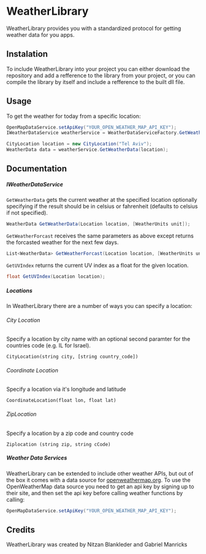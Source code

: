 # WeatherLibrary

WeatherLibrary provides you with a standardized protocol for getting weather data for you apps.

## Instalation

To include WeatherLibrary into your project you can either download the repository and add a refference to the library from your project, or you can compile the library by itself and include a refference to the built dll file.

## Usage

To get the weather for today from a specific location:

```c#
OpenMapDataService.setApiKey("YOUR_OPEN_WEATHER_MAP_API_KEY");
IWeatherDataService weatherService = WeatherDataServiceFactory.GetWeatherDataService(WeatherDataServiceFactory.OPEN_WEATHER_MAP);

CityLocation location = new CityLocation("Tel Aviv");
WeatherData data = weatherService.GetWeatherData(location);
```

## Documentation

##### IWeatherDataService

`GetWeatherData` gets the current weather at the specified location optionally specifying if the result should be in celsius or fahrenheit (defaults to celsius if not specified).

```c#
WeatherData GetWeatherData(Location location, [WeatherUnits unit]);
```

`GetWeatherForcast` receives the same parameters as above except returns the forcasted weather for the next few days.

```c#
List<WeatherData> GetWeatherForcast(Location location, [WeatherUnits unit]);
```

`GetUVIndex` returns the current UV index as a float for the given location.

```c#
float GetUVIndex(Location location);
```

#####  Locations

In WeatherLibrary there are a number of ways you can specify a location:

###### City Location

Specify a location by city name with an optional second paramter for the countries code (e.g. IL for Israel). 

`CityLocation(string city, [string country_code])`

###### Coordinate Location

Specify a location via it's longitude and latitude

`CoordinateLocation(float lon, float lat)`

###### ZipLocation

Specify a location by a zip code and country code

`Ziplocation (string zip, string cCode)`

##### Weather Data Services

WeatherLibrary can be extended to include other weather APIs, but out of the box it comes with a data source for [openweathermap.org](http://openweathermap.org). To use the OpenWeatherMap data source you need to get an api key by signing up to their site, and then set the api key before calling weather functions by calling:

```c#
OpenMapDataService.setApiKey("YOUR_OPEN_WEATHER_MAP_API_KEY");
```

## Credits

WeatherLibrary was created by Nitzan Blankleder and Gabriel Manricks

